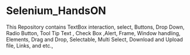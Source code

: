 # Selenium_HandsON
This Repository contains TextBox interaction, select, Buttons, Drop Down, Radio Button, Tool Tip Text , Check Box ,Alert, Frame, Window handling, Elements, Drag and Drop, Selectable, Multi Select, Download and Upload file, Links, and etc.,

